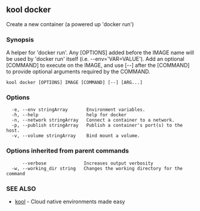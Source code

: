 ## kool docker

Create a new container (a powered up 'docker run')

### Synopsis

A helper for 'docker run'. Any [OPTIONS] added before the
IMAGE name will be used by 'docker run' itself (i.e. --env='VAR=VALUE').
Add an optional [COMMAND] to execute on the IMAGE, and use [--] after
the [COMMAND] to provide optional arguments required by the COMMAND.

```
kool docker [OPTIONS] IMAGE [COMMAND] [--] [ARG...]
```

### Options

```
  -e, --env stringArray       Environment variables.
  -h, --help                  help for docker
  -n, --network stringArray   Connect a container to a network.
  -p, --publish stringArray   Publish a container's port(s) to the host.
  -v, --volume stringArray    Bind mount a volume.
```

### Options inherited from parent commands

```
      --verbose              Increases output verbosity
  -w, --working_dir string   Changes the working directory for the command
```

### SEE ALSO

* [kool](kool)	 - Cloud native environments made easy

